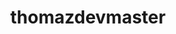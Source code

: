 ---
title: thomazdevmaster
github: https://github.com/thomazdevmaster
mode: dark
transition: 1s
score: 77.3
archetype:
- GIF
---